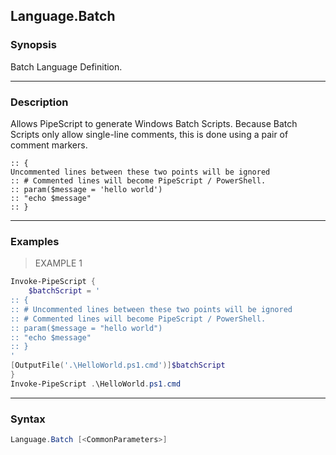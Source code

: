 Language.Batch
--------------




### Synopsis
Batch Language Definition.



---


### Description

Allows PipeScript to generate Windows Batch Scripts.
Because Batch Scripts only allow single-line comments, this is done using a pair of comment markers.
        
```batch    
:: {
Uncommented lines between these two points will be ignored
:: # Commented lines will become PipeScript / PowerShell.
:: param($message = 'hello world')
:: "echo $message"
:: }
```



---


### Examples
> EXAMPLE 1

```PowerShell
Invoke-PipeScript {
    $batchScript = '    
:: {
:: # Uncommented lines between these two points will be ignored
:: # Commented lines will become PipeScript / PowerShell.
:: param($message = "hello world")
:: "echo $message"
:: }
'
[OutputFile('.\HelloWorld.ps1.cmd')]$batchScript
}
Invoke-PipeScript .\HelloWorld.ps1.cmd
```


---


### Syntax
```PowerShell
Language.Batch [<CommonParameters>]
```
